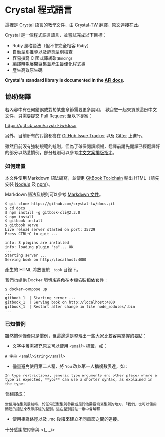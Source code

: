 # Crystal 程式語言

這裡是 Crystal 語言的教學文件，由 [Crystal-TW](http://crystal-tw.github.io) 翻譯，原文連接[在此](http://crystal-lang.org/docs)。

Crystal 是一個程式語言語言，並嘗試完成以下目標：

* Ruby 風格語法（但不會完全相容 Ruby）
* 自動型別推導以及靜態型別檢查
* 容易撰寫 C 函式庫綁紮<small>(Binding)</small>
* 編譯時期展開巨集並產生最佳化程式碼
* 產生高效原生碼

**Crystal's standard library is documented in the [API docs](https://crystal-lang.org/api).**

## 協助翻譯

若內容中有任何錯誤或對於某些章節需要更多說明，
歡迎您一起來貢獻這份中文文件，只需要提交 Pull Request 至以下專案：

https://github.com/crystal-tw/docs

另外，目前所有的討論都會在 [GitHub Issue Tracker](https://github.com/crystal-tw/docs/issues) 以及 [Gitter](https://gitter.im/crystal-tw/crystal-tw.github.io) 上進行。

雖然目前沒有強制規範的規則，但為了確保閱讀順暢，翻譯前請先閱讀已經翻譯好的部分以熟悉慣例，部分規則可以參考[中文文案排版指北](https://github.com/sparanoid/chinese-copywriting-guidelines)。

### 如何建置

本文件使用 Markdown 語法編寫，並使用 [GitBook Toolchain](http://toolchain.gitbook.com) 輸出 HTML（請先安裝 [Node.js](https://nodejs.org) 及 [npm](https://www.npmjs.com)）。

Markdown 語法及規則可以參考 [Markdown 文件](http://markdown.tw)。

```
$ git clone https://github.com/crystal-tw/docs.git
$ cd docs
$ npm install -g gitbook-cli@2.3.0
$ npm install
$ gitbook install
$ gitbook serve
Live reload server started on port: 35729
Press CTRL+C to quit ...

info: 8 plugins are installed
info: loading plugin "ga"... OK
...
Starting server ...
Serving book on http://localhost:4000

```

產生的 HTML 將放置於 `_book` 目錄下。

我們也提供 Docker 環境來避免在本機安裝相依套件：

```
$ docker-compose up
...
gitbook_1  | Starting server ...
gitbook_1  | Serving book on http://localhost:4000
gitbook_1  | Restart after change in file node_modules/.bin
...
```

### 已知慣例

雖然慣例僅僅只是慣例，但這邊還是整理出一些大家比較容易掌握的要點：

* 文字中若需補充原文可以使用 `<small>` 標籤，如：

```
# 字串 <small>String</small>
```

* 儘量避免使用第二人稱，將 `You` 改以第一人稱複數表達，如：

```
In type restrictions, generic type arguments and other places where a type is expected, **you** can use a shorter syntax, as explained in the type:
```

會翻譯成：

```
當使用在型別限制時，於任何泛型型別參數或是其他需要填寫型別的地方，「我們」也可以使用簡短的語法來表示序組的型別，這在型別語法一章中會解釋：
```

* 使用相對路徑以及 .md 後綴來建立不同章節之間的連接。


十分感謝您的參與 <(\_ \_)>
